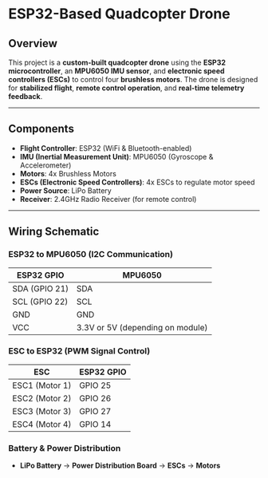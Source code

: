 # ESP32-Based Quadcopter Drone

## Overview
This project is a **custom-built quadcopter drone** using the **ESP32 microcontroller**, an **MPU6050 IMU sensor**, and **electronic speed controllers (ESCs)** to control four **brushless motors**. The drone is designed for **stabilized flight**, **remote control operation**, and **real-time telemetry feedback**.

---

## Components
- **Flight Controller**: ESP32 (WiFi & Bluetooth-enabled)
- **IMU (Inertial Measurement Unit)**: MPU6050 (Gyroscope & Accelerometer)
- **Motors**: 4x Brushless Motors
- **ESCs (Electronic Speed Controllers)**: 4x ESCs to regulate motor speed
- **Power Source**: LiPo Battery
- **Receiver**: 2.4GHz Radio Receiver (for remote control)

---

## Wiring Schematic

### ESP32 to MPU6050 (I2C Communication)
| ESP32 GPIO | MPU6050 |
|------------|---------|
| SDA (GPIO 21) | SDA |
| SCL (GPIO 22) | SCL |
| GND | GND |
| VCC | 3.3V or 5V (depending on module) |

### ESC to ESP32 (PWM Signal Control)
| ESC | ESP32 GPIO |
|-----|------------|
| ESC1 (Motor 1) | GPIO 25 |
| ESC2 (Motor 2) | GPIO 26 |
| ESC3 (Motor 3) | GPIO 27 |
| ESC4 (Motor 4) | GPIO 14 |

### Battery & Power Distribution
- **LiPo Battery** → **Power Distribution Board** → **ESCs** → **Motors**

